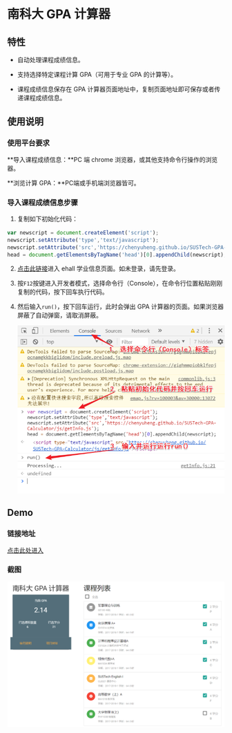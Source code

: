 # 南科大 GPA 计算器

## 特性

* 自动处理课程成绩信息。

* 支持选择特定课程计算 GPA（可用于专业 GPA 的计算等）。

* 课程成绩信息保存在 GPA 计算器页面地址中，复制页面地址即可保存或者传递课程成绩信息。


## 使用说明

### 使用平台要求

**导入课程成绩信息：**PC 端 chrome 浏览器，或其他支持命令行操作的浏览器。

**浏览计算 GPA：**PC端或手机端浏览器皆可。

### 导入课程成绩信息步骤

1. 复制如下初始化代码：

```javascript
var newscript = document.createElement('script');
newscript.setAttribute('type','text/javascript');
newscript.setAttribute('src','https://chenyuheng.github.io/SUSTech-GPA-Calculator/js/getInfo.js');
head = document.getElementsByTagName('head')[0].appendChild(newscript);
```

2. [点击此链接](http://ehall.sustech.edu.cn/xhxsfw/sys/xsjwxx/*default/index.do)进入 ehall 学业信息页面。如未登录，请先登录。

3. 按<code>F12</code>按键进入开发者模式，选择命令行（Console），在命令行位置粘贴刚刚复制的代码，按下回车执行代码。

4. 然后输入<code>run()</code>，按下回车运行，此时会弹出 GPA 计算器的页面。如果浏览器屏蔽了自动弹窗，请取消屏蔽。

   ![进入开发者模式后的操作示意图](img/操作示意图.png)

## Demo

### 链接地址

[点击此处进入](https://chenyuheng.github.io/SUSTech-GPA-Calculator/content.html?courseLength=7&t0=A&cc0=GE100&g0=P&cn0=%E5%86%9B%E4%BA%8B%E7%90%86%E8%AE%BA%E4%B8%8E%E8%AE%AD%E7%BB%83&d0=%E4%B9%A6%E9%99%A2&s0=2017-2018-1&c0=2&lh0=48&t1=D&cc1=CH101A&g1=A&cn1=%E5%8C%96%E5%AD%A6%E5%8E%9F%E7%90%86%20A+&d1=%E5%8C%96%E5%AD%A6%E7%B3%BB&s1=2017-2018-1&c1=4&lh1=64&t2=D&cc2=CS102A&g2=B&cn2=%E8%AE%A1%E7%AE%97%E6%9C%BA%E7%A8%8B%E5%BA%8F%E8%AE%BE%E8%AE%A1%E5%9F%BA%E7%A1%80A&d2=%E8%AE%A1%E7%AE%97%E6%9C%BA%E7%A7%91%E5%AD%A6%E4%B8%8E%E5%B7%A5%E7%A8%8B%E7%B3%BB&s2=2017-2018-1&c2=3&lh2=64&t3=D&cc3=MA103A&g3=C-&cn3=%E7%BA%BF%E6%80%A7%E4%BB%A3%E6%95%B0I-A&d3=%E6%95%B0%E5%AD%A6%E7%B3%BB&s3=2017-2018-1&c3=4&lh3=64&t4=D&cc4=CLE021&g4=D-&cn4=SUSTech%20English%20I&d4=%E8%AF%AD%E8%A8%80%E4%B8%AD%E5%BF%83&s4=2017-2018-1&c4=4&lh4=64&t5=D&cc5=MA101B&g5=F&cn5=%E9%AB%98%E7%AD%89%E6%95%B0%E5%AD%A6%EF%BC%88%E4%B8%8A%EF%BC%89A&d5=%E6%95%B0%E5%AD%A6%E7%B3%BB&s5=2017-2018-1&c5=4&lh5=64&t6=D&cc6=PHY103B&g6=B&cn6=%E5%A4%A7%E5%AD%A6%E7%89%A9%E7%90%86%20B(%E4%B8%8A)&d6=%E7%89%A9%E7%90%86%E7%B3%BB&s6=2017-2018-1&c6=4&lh6=64)

### 截图

![应用截图](img/screenshot.png)